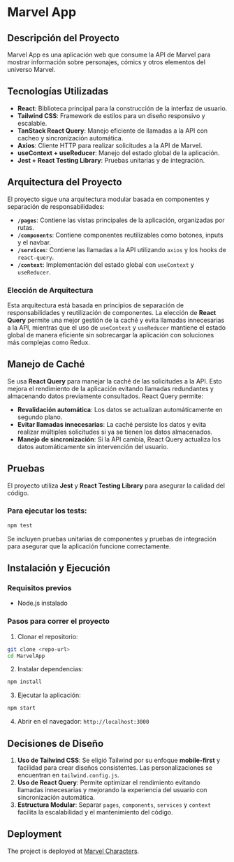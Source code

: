 # Marvel App

## Descripción del Proyecto
Marvel App es una aplicación web que consume la API de Marvel para mostrar información sobre personajes, cómics y otros elementos del universo Marvel. 

## Tecnologías Utilizadas
- **React**: Biblioteca principal para la construcción de la interfaz de usuario.
- **Tailwind CSS**: Framework de estilos para un diseño responsivo y escalable.
- **TanStack React Query**: Manejo eficiente de llamadas a la API con cacheo y sincronización automática.
- **Axios**: Cliente HTTP para realizar solicitudes a la API de Marvel.
- **useContext + useReducer**: Manejo del estado global de la aplicación.
- **Jest + React Testing Library**: Pruebas unitarias y de integración.

## Arquitectura del Proyecto
El proyecto sigue una arquitectura modular basada en componentes y separación de responsabilidades:

- **`/pages`**: Contiene las vistas principales de la aplicación, organizadas por rutas.
- **`/components`**: Contiene componentes reutilizables como botones, inputs y el navbar.
- **`/services`**: Contiene las llamadas a la API utilizando `axios` y los hooks de `react-query`.
- **`/context`**: Implementación del estado global con `useContext` y `useReducer`.

### Elección de Arquitectura
Esta arquitectura está basada en principios de separación de responsabilidades y reutilización de componentes. La elección de **React Query** permite una mejor gestión de la caché y evita llamadas innecesarias a la API, mientras que el uso de `useContext` y `useReducer` mantiene el estado global de manera eficiente sin sobrecargar la aplicación con soluciones más complejas como Redux.

## Manejo de Caché
Se usa **React Query** para manejar la caché de las solicitudes a la API. Esto mejora el rendimiento de la aplicación evitando llamadas redundantes y almacenando datos previamente consultados. React Query permite:
- **Revalidación automática**: Los datos se actualizan automáticamente en segundo plano.
- **Evitar llamadas innecesarias**: La caché persiste los datos y evita realizar múltiples solicitudes si ya se tienen los datos almacenados.
- **Manejo de sincronización**: Si la API cambia, React Query actualiza los datos automáticamente sin intervención del usuario.

## Pruebas
El proyecto utiliza **Jest** y **React Testing Library** para asegurar la calidad del código.
### Para ejecutar los tests:
```sh
npm test
```
Se incluyen pruebas unitarias de componentes y pruebas de integración para asegurar que la aplicación funcione correctamente.

## Instalación y Ejecución
### Requisitos previos
- Node.js instalado

### Pasos para correr el proyecto
1. Clonar el repositorio:
```sh
git clone <repo-url>
cd MarvelApp
```
2. Instalar dependencias:
```sh
npm install
```
3. Ejecutar la aplicación:
```sh
npm start
```
4. Abrir en el navegador: `http://localhost:3000`

## Decisiones de Diseño
1. **Uso de Tailwind CSS**: Se eligió Tailwind por su enfoque **mobile-first** y facilidad para crear diseños consistentes. Las personalizaciones se encuentran en `tailwind.config.js`.
2. **Uso de React Query**: Permite optimizar el rendimiento evitando llamadas innecesarias y mejorando la experiencia del usuario con sincronización automática.
3. **Estructura Modular**: Separar `pages`, `components`, `services` y `context` facilita la escalabilidad y el mantenimiento del código.

## Deployment

The project is deployed at [Marvel Characters](https://marvel-characters-mu.vercel.app/).


